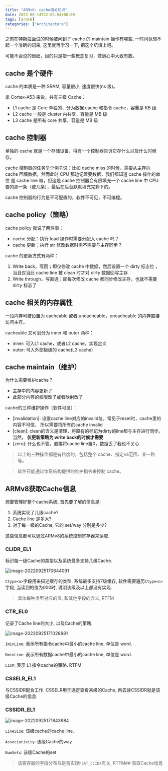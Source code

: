 ```yaml
---
title: "ARMv8: cache相关知识"
date: 2023-08-14T22:02:04+08:00
tags: [armv8]
categories: ["Architecture"]
---
```


之前在特斯拉面试的时候被问到了 cache 的 maintain 操作有哪些,
一时间竟想不起一个准确的词来, 这里就再学习一下, 把这个坑填上吧。

可能不会说的很细，目的只是把一些概念复习，做到心中大致有数。

## cache 是个硬件

cache 的本质是一种 SRAM, 容量很小, 速度很快(ns 级)。

拿 Cortex-A53 来说，共有三级 Cache：

- L1 cache 是 Core 单独的，分为数据 cache 和指令 cache，容量是 KB 级
- L2 cache 一般是 cluster 内共享，容量是 MB 级
- L3 cache 是所有 core 共享，容量是 MB 级

## cache 控制器

单独的 cache 就是一个存储设备，得有一个控制器告诉它存什么以及什么时候存。

cache 控制器的任务举个例子说：比如 cache miss 的时候，需要从主存向 cache
回填数据，然而此时 CPU 那边记着要数据，我们都知道 cache 操作的单位
是 cache line 嘛，但这是 cache 控制器会有限填充一个 cache line 中
CPU 要的那一条（或几条），最后在后台默默填充完剩下的。

cache 控制器的行为是不可配置的，软件不可见，不可编程。

## cache policy（策略）

cache policy 就说了两件事：

- cache 分配：执行 load 操作时需要分配入 cache 吗？
- cache 更新：执行 str 修改数据时需不需要与主存同步？

cache 的更新方式有两种：

1. Write back，写回；即仅修改 cache 中数据，然后设置一个 dirty 标志位
   ，当且仅当此 cache line 被 clean 时才对 dirty 数据回写主存
2. Write through，写直通；即每次修改 cache 都同步修改主存，也就不需要
   dirty 标志了

## cache 相关的内存属性

一段内存可被设置为 cacheable 或者 uncacheable，uncacheable 的内存直接访问主存。

cacheable 又可划分为 inner 和 outer 两种：

- inner: 可入L1 cache，或者L2 cache，实现定义
- outer: 可入外部板级的 cache(L3 cache)

## cache maintain（维护）

为什么需要维护cache？
- 主存中的内容更新了
- 此部分内存的权限改了或者映射改了
  
cache的三种维护操作（软件可见）：
- \[invalidation\]: 设置cache line对应的invalid位。常见于reset时，cache里的内容不可信，
  所以需要将所有的cache invalid
- \[clean\]: clean的含义是清理，将原有的标记为dirty的line都与主存进行同步。当然，
  **仅更新策略为 write back的时候才需要**
- \[zero\]: 什么也不管，直接将cache line置0，数据丢了我也不关心

>以上的三种操作都是有粒度的，包括整个 cache、指定va范围、某一路等。

>软件只能通过体系结构提供的维护指令来控制 cache。

## ARMv8获取Cache信息

想要管理好整个cache系统, 首先要了解的信息是:

1. 系统实现了几级cache?
2. Cache line 是多大?
3. 对于每一级的Cache, 它的 set/way 分别是多少?

这些信息都可以通过ARMv8的系统控制寄存器来读取. 

### CLIDR_EL1

标识每一级Cache的类型以及系统最多支持几级Cache.

![image-20220925170644091](C:\Users\wangloo\AppData\Roaming\Typora\typora-user-images\image-20220925170644091.png)

`Ctype<n>`字段用来描述缓存的类型. 系统最多支持7级缓存, 软件需要遍历`Ctype<n>`字段,  当读到的值为000时, 说明该级及以上都没有实现.

> 具体每种类型对应的值, 和其他字段的含义, RTFM

### CTR_EL0

记录了Cache line的大小, 以及Cache的策略.

![image-20220925171028981](C:\Users\wangloo\AppData\Roaming\Typora\typora-user-images\image-20220925171028981.png)

`IminLine`: 表示所有指令cache中最小的cache line, 单位是 word.

`DminLine`: 表示所有数据cache中最小的cache line, 单位是 word.

`L1IP`: 表示 L1 指令cache的策略. RTFM

### CSSELR_EL1

与CSSIDR配合工作. CSSELR用于选定查看某级的Cache, 再去读CSSIDR就是该级Cache的信息.

### CSSIDR_EL1

![image-20220925171843984](C:\Users\wangloo\AppData\Roaming\Typora\typora-user-images\image-20220925171843984.png)

`LineSize`: 该级cache的cache line.

`Associativity`: 该级Cache的way

`NumSets`: 该级Cache的set

> 该寄存器的字段分布与是否实现`FEAT_CCIDX`有关, RTFM## 获取Cache信息
